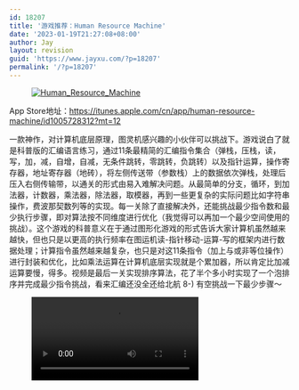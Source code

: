 ```yaml
---
id: 18207
title: '游戏推荐：Human Resource Machine'
date: '2023-01-19T21:27:08+08:00'
author: Jay
layout: revision
guid: 'https://www.jayxu.com/?p=18207'
permalink: '/?p=18207'
---
```


<!-- wp:image {"id":15811,"linkDestination":"custom"} -->
<figure class="wp-block-image"><a href="http://www.jayxu.com/log/wp-content/uploads/2016/08/Human_Resource_Machine.png"><img src="http://www.jayxu.com/log/wp-content/uploads/2016/08/Human_Resource_Machine-600x334.png" alt="Human_Resource_Machine" class="wp-image-15811"/></a></figure>
<!-- /wp:image -->

<!-- wp:paragraph -->
<p>App Store地址：<a href="https://itunes.apple.com/cn/app/human-resource-machine/id1005728312?mt=12" target="_blank" rel="noopener">https://itunes.apple.com/cn/app/human-resource-machine/id1005728312?mt=12</a></p>
<!-- /wp:paragraph -->

<!-- wp:paragraph -->
<p>一款神作，对计算机底层原理，图灵机感兴趣的小伙伴可以挑战下。游戏说白了就是科普版的汇编语言练习，通过11条最精简的汇编指令集合（弹栈，压栈，读，写，加，减，自增，自减，无条件跳转，零跳转，负跳转）以及指针运算，操作寄存器，地址寄存器（地砖），将左侧传送带（参数栈）上的数据依次弹栈，处理后压入右侧传输带，以通关的形式由易入难解决问题。从最简单的分支，循环，到加法器，计数器，乘法器，除法器，取模器，再到一些更复杂的实际问题比如字符串操作，费波那契数列等的实现。每一关除了直接解决外，还能挑战最少指令数和最少执行步骤，即对算法按不同维度进行优化（我觉得可以再加一个最少空间使用的挑战）。这个游戏的科普意义在于通过图形化游戏的形式告诉大家计算机虽然越来越快，但也只是以更高的执行频率在图运机读-指针移动-运算-写的框架内进行数据处理；计算指令虽然越来越复杂，也只是对这11条指令（加上与或非等位操作）进行封装和优化，比如乘法运算在计算机底层实现就是个累加器，所以肯定比加减运算要慢，得多。视频是最后一关实现排序算法，花了半个多小时实现了一个泡排序并完成最少指令挑战，看来汇编还没全还给北航 8-) 有空挑战一下最少步骤～</p>
<!-- /wp:paragraph -->

<!-- wp:video {"id":15810} -->
<figure class="wp-block-video"><video controls src="https://www.jayxu.com/log/wp-content/uploads/2016/08/HRM.mp4" playsinline></video></figure>
<!-- /wp:video -->